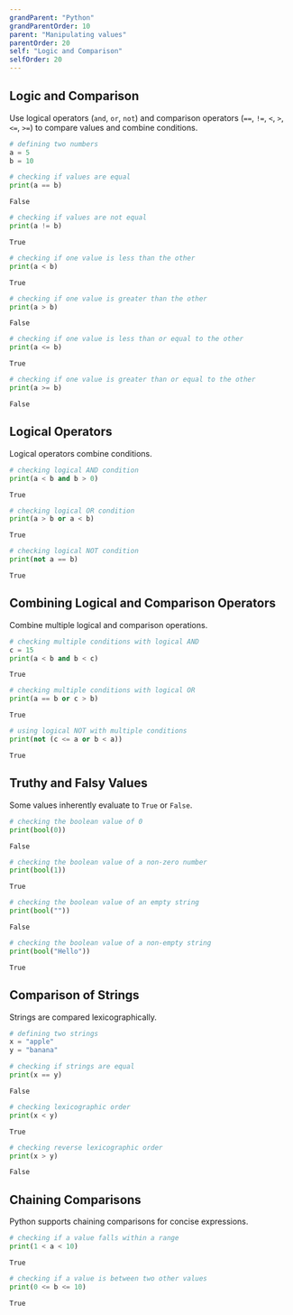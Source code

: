 ```yaml
---
grandParent: "Python"
grandParentOrder: 10
parent: "Manipulating values"
parentOrder: 20
self: "Logic and Comparison"
selfOrder: 20
---
```


## Logic and Comparison
Use logical operators (`and`, `or`, `not`) and comparison operators (`==`, `!=`, `<`, `>`, `<=`, `>=`) to compare values and combine conditions.

```python
# defining two numbers
a = 5
b = 10
```

```python
# checking if values are equal
print(a == b)
```

```output
False
```

```python
# checking if values are not equal
print(a != b)
```

```output
True
```

```python
# checking if one value is less than the other
print(a < b)
```

```output
True
```

```python
# checking if one value is greater than the other
print(a > b)
```

```output
False
```

```python
# checking if one value is less than or equal to the other
print(a <= b)
```

```output
True
```

```python
# checking if one value is greater than or equal to the other
print(a >= b)
```

```output
False
```

## Logical Operators
Logical operators combine conditions.

```python
# checking logical AND condition
print(a < b and b > 0)
```

```output
True
```

```python
# checking logical OR condition
print(a > b or a < b)
```

```output
True
```

```python
# checking logical NOT condition
print(not a == b)
```

```output
True
```

## Combining Logical and Comparison Operators
Combine multiple logical and comparison operations.

```python
# checking multiple conditions with logical AND
c = 15
print(a < b and b < c)
```

```output
True
```

```python
# checking multiple conditions with logical OR
print(a == b or c > b)
```

```output
True
```

```python
# using logical NOT with multiple conditions
print(not (c <= a or b < a))
```

```output
True
```

## Truthy and Falsy Values
Some values inherently evaluate to `True` or `False`.

```python
# checking the boolean value of 0
print(bool(0))
```

```output
False
```

```python
# checking the boolean value of a non-zero number
print(bool(1))
```

```output
True
```

```python
# checking the boolean value of an empty string
print(bool(""))
```

```output
False
```

```python
# checking the boolean value of a non-empty string
print(bool("Hello"))
```

```output
True
```

## Comparison of Strings
Strings are compared lexicographically.

```python
# defining two strings
x = "apple"
y = "banana"
```

```python
# checking if strings are equal
print(x == y)
```

```output
False
```

```python
# checking lexicographic order
print(x < y)
```

```output
True
```

```python
# checking reverse lexicographic order
print(x > y)
```

```output
False
```

## Chaining Comparisons
Python supports chaining comparisons for concise expressions.

```python
# checking if a value falls within a range
print(1 < a < 10)
```

```output
True
```

```python
# checking if a value is between two other values
print(0 <= b <= 10)
```

```output
True
```
